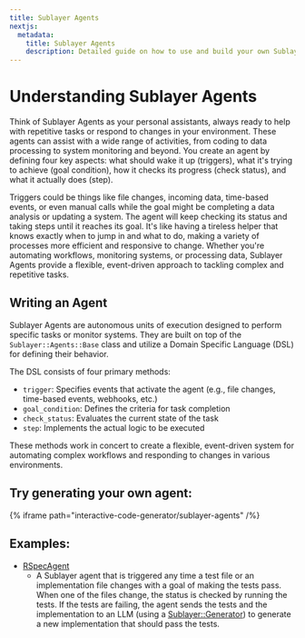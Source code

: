 ```yaml
---
title: Sublayer Agents
nextjs:
  metadata:
    title: Sublayer Agents
    description: Detailed guide on how to use and build your own Sublayer Agents
---
```

 
# Understanding Sublayer Agents

Think of Sublayer Agents as your personal assistants, always ready to help with repetitive tasks or respond to changes in your environment.
These agents can assist with a wide range of activities, from coding to data processing to system monitoring and beyond.
You create an agent by defining four key aspects: what should wake it up (triggers), what it's trying to achieve (goal condition), how it checks its progress (check status), and what it actually does (step).

Triggers could be things like file changes, incoming data, time-based events, or even manual calls while the goal might be completing a data analysis or updating a system.
The agent will keep checking its status and taking steps until it reaches its goal. 
It's like having a tireless helper that knows exactly when to jump in and what to do, making a variety of processes more efficient and responsive to change.
Whether you're automating workflows, monitoring systems, or processing data, Sublayer Agents provide a flexible, event-driven approach to tackling complex and repetitive tasks.

## Writing an Agent

Sublayer Agents are autonomous units of execution designed to perform specific tasks or monitor systems.
They are built on top of the `Sublayer::Agents::Base` class and utilize a Domain Specific Language (DSL) for defining their behavior.

The DSL consists of four primary methods:

- `trigger`: Specifies events that activate the agent (e.g., file changes, time-based events, webhooks, etc.)
- `goal_condition`: Defines the criteria for task completion
- `check_status`: Evaluates the current state of the task
- `step`: Implements the actual logic to be executed

These methods work in concert to create a flexible, event-driven system for automating complex workflows and responding to changes in various environments.

## Try generating your own agent:
{% iframe path="interactive-code-generator/sublayer-agents" /%}

## Examples:

- [RSpecAgent](https://github.com/sublayerapp/sublayer/blob/main/spec/agents/examples/rspec_agent.rb)
  - A Sublayer agent that is triggered any time a test file or an implementation
    file changes with a goal of making the tests pass. When one of the files
change, the status is checked by running the tests. If the tests are failing,
the agent sends the tests and the implementation to an LLM (using a
[Sublayer::Generator](/concepts/generators)) to generate a new implementation
that should pass the tests.

